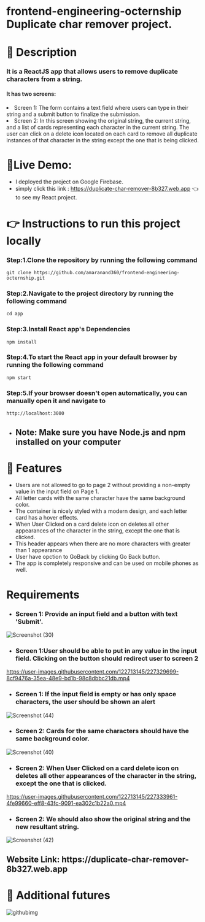 # frontend-engineering-octernship Duplicate char remover project.


# 📝 Description

<h3> It is a ReactJS app that allows users to remove duplicate characters from a string.</h3>
<h4>It has two screens:</h4> 
 <li>Screen 1: The form contains a text field where users can type in their string and a submit button to finalize the submission.</li>
<li> Screen 2: In this screen showing the original string, the current string, and a list of cards representing each character in the current string. The user can click on a delete icon located on each card to remove all duplicate instances of that character in the string except the one that is being clicked.</li>


# 🚀Live Demo:

 - I deployed the project on Google Firebase.   
-  simply click this link : https://duplicate-char-remover-8b327.web.app 👈 to see my React project.


# 👉 Instructions to run this project locally

<h3> Step:1.Clone the repository by running the following command  </h3>

``` 
git clone https://github.com/amaranand360/frontend-engineering-octernship.git

```

<h3>Step:2.Navigate to the project directory by running the following command  </h3>

```
cd app

```
<h3>Step:3.Install  React app's Dependencies </h3>

```
npm install

```

<h3>Step:4.To start the React app in your default browser by running the following command </h3>

```
npm start

```

<h3>Step:5.If your browser doesn't open automatically, you can manually open it and navigate to  </h3>

```
http://localhost:3000

```
- <h2>Note: Make sure  you have Node.js and npm installed on your computer</h2>


# 🎨 Features

- Users are not allowed to go to page 2 without providing a non-empty value in the input field on Page 1.
- All letter cards with the same character have the same background color.
- The container is nicely styled with a modern design, and each letter card has a hover effects.
- When User Clicked on a card delete icon on deletes all other appearances of the character in the string, except the one that is clicked.
- This header appears when there are no more characters with greater than 1 appearance
- User have opction to GoBack by clicking Go Back button.
- The app is completely responsive and can be used on mobile phones as well.


# Requirements 

- <h3>Screen 1: Provide an input field and a button with text 'Submit'.</h3>

![Screenshot (30)](https://user-images.githubusercontent.com/122713145/227322833-30bc6701-3a7c-4dbf-a354-c3c000819566.png)

- <h3>Screen 1:User should be able to put in any value in the input field. Clicking on the button should redirect user to screen 2</h3>

https://user-images.githubusercontent.com/122713145/227329699-8cf9476a-35ea-48e9-bd1b-98c8dbbc21db.mp4

- <h3>Screen 1: If the input field is empty or has only space characters, the user should be shown an alert </h3>

![Screenshot (44)](https://user-images.githubusercontent.com/122713145/227335924-dabf5c31-3362-47b0-8e6a-60bc742ae5ba.png)


- <h3>Screen 2: Cards for the same characters should have the same background color.</h3>

![Screenshot (40)](https://user-images.githubusercontent.com/122713145/227333090-a13b4e56-e586-4848-9052-9d98c336997b.png)

- <h3>Screen 2: When User Clicked on a card delete icon on deletes all other appearances of the character in the string, except the one that is clicked.</h3>

https://user-images.githubusercontent.com/122713145/227333961-4fe99660-eff8-43fc-9091-ea302c1b22a0.mp4


- <h3>Screen 2: We should also show the original string and the new resultant string. </h3>

![Screenshot (42)](https://user-images.githubusercontent.com/122713145/227334278-e919682b-8995-48a2-9fd1-c4b66badd907.png)


<h2> Website Link: https://duplicate-char-remover-8b327.web.app </h2>

# 🎨 Additional futures 

![githubimg](https://user-images.githubusercontent.com/122713145/227488087-c1f34788-ea35-481d-88ba-ad53437cddb8.jpg)




